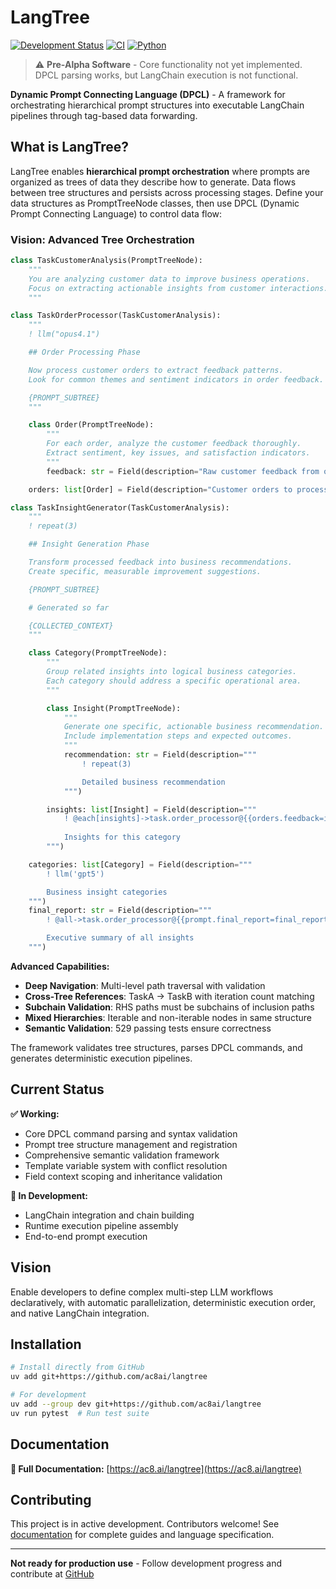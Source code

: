 # LangTree

[![Development Status](https://img.shields.io/badge/status-pre--alpha-red.svg)](https://github.com/ac8ai/langtree)
[![CI](https://github.com/ac8ai/langtree/workflows/CI/badge.svg)](https://github.com/ac8ai/langtree/actions)
[![Python](https://img.shields.io/badge/python-3.11%2B-blue.svg)](https://python.org)

> ⚠️ **Pre-Alpha Software** - Core functionality not yet implemented. DPCL parsing works, but LangChain execution is not functional.

**Dynamic Prompt Connecting Language (DPCL)** - A framework for orchestrating hierarchical prompt structures into executable LangChain pipelines through tag-based data forwarding.

## What is LangTree?

LangTree enables **hierarchical prompt orchestration** where prompts are organized as trees of data they describe how to generate. Data flows between tree structures and persists across processing stages. Define your data structures as PromptTreeNode classes, then use DPCL (Dynamic Prompt Connecting Language) to control data flow:

### Vision: Advanced Tree Orchestration
```python
class TaskCustomerAnalysis(PromptTreeNode):
    """
    You are analyzing customer data to improve business operations.
    Focus on extracting actionable insights from customer interactions.
    """

class TaskOrderProcessor(TaskCustomerAnalysis):
    """
    ! llm("opus4.1")

    ## Order Processing Phase

    Now process customer orders to extract feedback patterns.
    Look for common themes and sentiment indicators in order feedback.

    {PROMPT_SUBTREE}
    """

    class Order(PromptTreeNode):
        """
        For each order, analyze the customer feedback thoroughly.
        Extract sentiment, key issues, and satisfaction indicators.
        """
        feedback: str = Field(description="Raw customer feedback from order")

    orders: list[Order] = Field(description="Customer orders to process")

class TaskInsightGenerator(TaskCustomerAnalysis):
    """
    ! repeat(3)

    ## Insight Generation Phase

    Transform processed feedback into business recommendations.
    Create specific, measurable improvement suggestions.

    {PROMPT_SUBTREE}

    # Generated so far

    {COLLECTED_CONTEXT}
    """

    class Category(PromptTreeNode):
        """
        Group related insights into logical business categories.
        Each category should address a specific operational area.
        """

        class Insight(PromptTreeNode):
            """
            Generate one specific, actionable business recommendation.
            Include implementation steps and expected outcomes.
            """
            recommendation: str = Field(description="""
                ! repeat(3)

                Detailed business recommendation
            """)

        insights: list[Insight] = Field(description="""
            ! @each[insights]->task.order_processor@{{orders.feedback=insights.recommendation}}
            
            Insights for this category
        """)

    categories: list[Category] = Field(description="""
        ! llm('gpt5')

        Business insight categories
    """)
    final_report: str = Field(description="""
        ! @all->task.order_processor@{{prompt.final_report=final_report}}*

        Executive summary of all insights
    """)
```

**Advanced Capabilities:**
- **Deep Navigation**: Multi-level path traversal with validation
- **Cross-Tree References**: TaskA → TaskB with iteration count matching
- **Subchain Validation**: RHS paths must be subchains of inclusion paths
- **Mixed Hierarchies**: Iterable and non-iterable nodes in same structure
- **Semantic Validation**: 529 passing tests ensure correctness

The framework validates tree structures, parses DPCL commands, and generates deterministic execution pipelines.

## Current Status

**✅ Working:**
- Core DPCL command parsing and syntax validation
- Prompt tree structure management and registration
- Comprehensive semantic validation framework
- Template variable system with conflict resolution
- Field context scoping and inheritance validation

**🚧 In Development:**
- LangChain integration and chain building
- Runtime execution pipeline assembly
- End-to-end prompt execution

## Vision

Enable developers to define complex multi-step LLM workflows declaratively, with automatic parallelization, deterministic execution order, and native LangChain integration.

## Installation

```bash
# Install directly from GitHub
uv add git+https://github.com/ac8ai/langtree

# For development
uv add --group dev git+https://github.com/ac8ai/langtree
uv run pytest  # Run test suite
```

## Documentation

**📖 Full Documentation:** [https://ac8.ai/langtree](https://ac8.ai/langtree)

## Contributing

This project is in active development. Contributors welcome! See [documentation](https://ac8.ai/langtree) for complete guides and language specification.

---

**Not ready for production use** - Follow development progress and contribute at [GitHub](https://github.com/ac8ai/langtree)